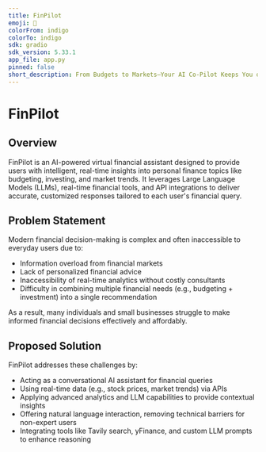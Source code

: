 ```yaml
---
title: FinPilot
emoji: 👀
colorFrom: indigo
colorTo: indigo
sdk: gradio
sdk_version: 5.33.1
app_file: app.py
pinned: false
short_description: From Budgets to Markets—Your AI Co-Pilot Keeps You on Track
---
```


# FinPilot
## Overview
FinPilot is an AI-powered virtual financial assistant designed to provide users with intelligent, real-time insights into personal finance topics like budgeting, investing, and market trends. It leverages Large Language Models (LLMs), real-time financial tools, and API integrations to deliver accurate, customized responses tailored to each user's financial query.

## Problem Statement
Modern financial decision-making is complex and often inaccessible to everyday users due to:
* Information overload from financial markets
* Lack of personalized financial advice
* Inaccessibility of real-time analytics without costly consultants
* Difficulty in combining multiple financial needs (e.g., budgeting + investment) into a single recommendation

As a result, many individuals and small businesses struggle to make informed financial decisions effectively and affordably.

## Proposed Solution
FinPilot addresses these challenges by:
* Acting as a conversational AI assistant for financial queries
* Using real-time data (e.g., stock prices, market trends) via APIs
* Applying advanced analytics and LLM capabilities to provide contextual insights
* Offering natural language interaction, removing technical barriers for non-expert users
* Integrating tools like Tavily search, yFinance, and custom LLM prompts to enhance reasoning
